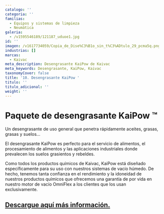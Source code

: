 ```yaml
---
catalogo: ''
categoria: ''
familias:
  - Equipos y sistemas de limpieza
  - Neumática
galeria:
  - /v1595546189/121187_uduoe1.jpg
id: ''
imagen: /v1617734059/Copia_de_Dise%C3%B1o_sin_t%C3%ADtulo_29_pcma5q.png
industrias: []
marcas:
  - Kaivac
meta_description: Desengrasante KaiPow de Kaivac
meta_keywords: Desengrasante, KaiPow, Kaivac
taxonomyCover: false
title: '10. Desengrasante KaiPow '
titulo: ''
titulo_adicional: ''
weight: ''
---
```

# Paquete de desengrasante KaiPow ™

Un desengrasante de uso general que penetra rápidamente aceites, grasas, grasas y suelos...

El desengrasante KaiPow es perfecto para el servicio de alimentos, el procesamiento de alimentos y las aplicaciones industriales donde prevalecen los suelos grasientos y rebeldes.

Como todos los productos químicos de Kaivac, KaiPow está diseñado específicamente para su uso con nuestros sistemas de vacío húmedo. De hecho, tenemos tanta confianza en el rendimiento y la idoneidad de nuestros productos químicos que ofrecemos una garantía de por vida en nuestro motor de vacío OmniFlex a los clientes que los usan exclusivamente.

## [Descargue aquí más información.](https://synology01.novatec.cr:5001/d/f/560549783454922731)